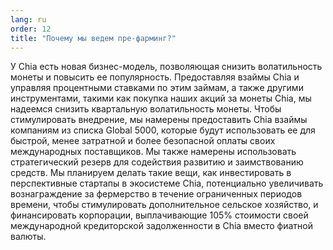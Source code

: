 ```yaml
---
lang: ru
order: 12
title: "Почему мы ведем пре-фарминг?"
---
```


У Chia есть новая бизнес-модель, позволяющая снизить волатильность монеты и повысить ее популярность. Предоставляя взаймы Chia и управляя процентными ставками по этим займам, а также другими инструментами, такими как покупка наших акций за монеты Chia, мы надеемся снизить квартальную волатильность монеты. Чтобы стимулировать внедрение, мы намерены предоставить Chia взаймы компаниям из списка Global 5000, которые будут использовать ее для быстрой, менее затратной и более безопасной оплаты своих международных поставщиков. Мы также намерены использовать стратегический резерв для содействия развитию и заимствованию средств. Мы планируем делать такие вещи, как инвестировать в перспективные стартапы в экосистеме Chia, потенциально увеличивать вознаграждение за фермерство в течение ограниченных периодов времени, чтобы стимулировать дополнительное сельское хозяйство, и финансировать корпорации, выплачивающие 105% стоимости своей международной кредиторской задолженности в Chia вместо фиатной валюты.
